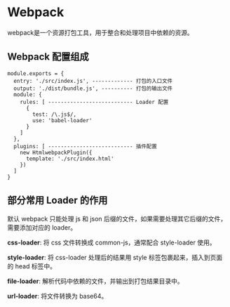 # Webpack

webpack是一个资源打包工具，用于整合和处理项目中依赖的资源。



## Webpack 配置组成

```
module.exports = {
  entry: './src/index.js', ------------- 打包的入口文件
  output: './dist/bundle.js', ---------- 打包的输出文件
  module: {
    rules: [ --------------------------- Loader 配置
      {
        test: /\.js$/,
        use: 'babel-loader'
      }
    ]
  },
  plugins: [ --------------------------- 插件配置
    new HtmlwebpackPlugin({
      template: './src/index.html'
    })
  ]
}
```



## 部分常用 Loader 的作用

默认 webpack 只能处理 js 和 json 后缀的文件，如果需要处理其它后缀的文件，需要添加对应的 loader。



**css-loader**: 将 css 文件转换成 common-js，通常配合 style-loader 使用。

**style-loader**: 将 css-loader 处理后的结果用 style 标签包裹起来，插入到页面的 head 标签中。

**file-loader**:  解析代码中依赖的文件，并输出到打包结果目录中。

**url-loader**: 将文件转换为 base64。

